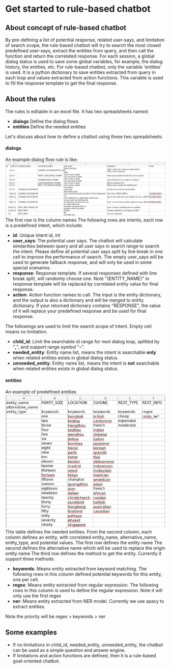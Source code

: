 # Get started to rule-based chatbot 
## About concept of rule-based chatbot
By pre-defining a list of potential response, related user-says,  and limitation of search scope, the rule-based chatbot will try to search the most closed predefined user-says, extract the entities from query, and then call the function and return the correlated response. 
For each session, a global dialog status is used to save some global variables, for example, the dialog history, the entities, etc. For rule-based chatbot, only the variable 'entities' is used. It is a python dictionary to save entities extracted from query in each loop and values extracted from action functions. This variable is used to fill the response template to get the final response.
## About the rules
The rules is editable in an excel file. It has two spreadsheets named:

- **dialogs**
	Define the dialog flows
- **entities**
	Define the needed entities
	
Let's discuss about how to define a chatbot using these two spreadsheets:
#### dialogs
An example dialog flow rule is like:
![rule_dialogs](img/rule_dialogs.png) 
The first row is the column names
The following rows are intents, each row is a predefined intent, which include:

 - **id**: Unique intent id, int
 - **user_says**: The potential user says. The chatbot will calculate similarities between query and all user says in search range to search the intent. Please define all potential user says split by line break in one cell to improve the performance of search.  The empty user_says  will be used to generate fallback response, and will only be used in some special scenarios. 
 - **response**: Response template. If several responses defined with line break split, will randomly choose one. Note "{ENTITY_NAME}" in  response template will be replaced by correlated entity value for final response.
 - **action**: Action function names to call. The input is the entity dictionary, and the output is also a dictionary and will be merged to entity dictionary. If your returned dictionary contains "RESPONSE", the value of it will replace your predefined response and be used for final response. 
 
 The followings are used to limit the search scope of intent. Empty cell means no limitation.
 
 - **child_id**: Limit the searchable id range for next dialog loop, splitted by "**,**", and support range symbol "**-**". 
 - **needed_entity**: Entity name list, means the intent is searchable **only** when related entities exists in global dialog status.
 - **unneeded_entity**: Entity name list, means the intent is **not** searchable when related entities exists in global dialog status.

#### entities
An example of predefined entities
![rule_entities](img/rule_entities.png) 
This table defines the needed entities. From the second column, each column defines an entity, with correlated entity_name, alternative_name, entity_type, and potential values.
The first row defines the entity name
The second defines the alternative name which will be used to replace the origin entity name
The third row defines the method to get the entity. Currently it support three methods:

- **keywords**: Means entity extracted from keyword matching. The following rows in this column defined potential keywords for this entity, one per cell.
- **regex**: Means entity extracted from regular expression. The following rows in this column is used to define the regular expression. Note it will only use the first regex 
- **ner**: Means entity extracted from NER model. Currently we use spacy to extract entities.

Note the priority will be regex > keywords > ner

## Some examples
- If no limitations in child_id, needed_entity, unneeded_entity, the chatbot can be used as a simple question and answer engine. 
- If limitations and action functions are defined, then it is a rule-based goal-oriented chatbot.

